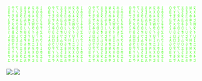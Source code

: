 <!--
### Hi there 👋

<!--
**tarrex/tarrex** is a ✨ _special_ ✨ repository because its `README.md` (this file) appears on your GitHub profile.

Here are some ideas to get you started:

- 🔭 I’m currently working on ...
- 🌱 I’m currently learning ...
- 👯 I’m looking to collaborate on ...
- 🤔 I’m looking for help with ...
- 💬 Ask me about ...
- 📫 How to reach me: ...
- 😄 Pronouns: ...
- ⚡ Fun fact: ...
-->

[![Matrix](https://raw.githubusercontent.com/tarrex/tarrex/master/images/matrix.svg)](https://tarrex.com)

<a href="https://github.com/tarrex">
  <img align="center" height="170px" src="https://github-readme-stats.vercel.app/api?username=tarrex&show_icons=true&count_private=true&theme=chartreuse-dark" />
</a>
<a href="https://github.com/tarrex">
  <img align="center" height="170px" src="https://github-readme-stats.vercel.app/api/top-langs?username=tarrex&layout=compact&theme=chartreuse-dark" />
</a>